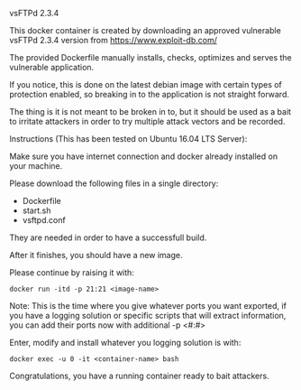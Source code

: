 vsFTPd 2.3.4

This docker container is created by downloading an approved vulnerable vsFTPd 2.3.4 version from https://www.exploit-db.com/

The provided Dockerfile manually installs, checks, optimizes and serves the vulnerable application.

If you notice, this is done on the latest debian image with certain types of protection enabled, so breaking in to the application is not straight forward.

The thing is it is not meant to be broken in to, but it should be used as a bait to irritate attackers in order to try multiple attack vectors and be recorded.

Instructions (This has been tested on Ubuntu 16.04 LTS Server):

Make sure you have internet connection and docker already installed on your machine.

Please download the following files in a single directory:

- Dockerfile
- start.sh
- vsftpd.conf

They are needed in order to have a successfull build.

After it finishes, you should have a new image.

Please continue by raising it with:

`docker run -itd -p 21:21 <image-name>`

Note: This is the time where you give whatever ports you want exported, if you have a logging solution or specific scripts that will extract information, you can add their ports now with additional -p <#:#>

Enter, modify and install whatever you logging solution is with:

`docker exec -u 0 -it <container-name> bash`

Congratulations, you have a running container ready to bait attackers.
